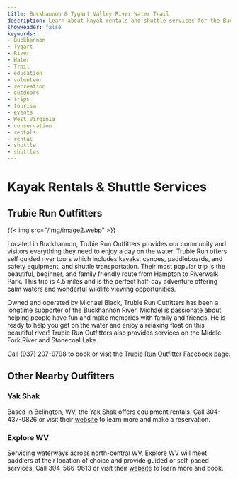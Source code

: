 ```yaml
---
title: Buckhannon & Tygart Valley River Water Trail
description: Learn about kayak rentals and shuttle services for the Buckhannon & Tygart Valley River Water Trail.
showHeader: false
keywords:
- Buckhannon
- Tygart
- River
- Water
- Trail
- education
- volunteer
- recreation
- outdoors
- trips
- tourism
- events
- West Virginia
- conservation
- rentals
- rental
- shuttle
- shuttles
---
```


# Kayak Rentals & Shuttle Services

## Trubie Run Outfitters

{{< img src="/img/image2.webp" >}}

Located in Buckhannon, Trubie Run Outfitters provides our community and visitors everything they need to enjoy a day on the water. Trubie Run offers self guided river tours which includes kayaks, canoes, paddleboards, and safety equipment, and shuttle transportation. Their most popular trip is the beautiful, beginner, and family friendly route from Hampton to Riverwalk Park. This trip is 4.5 miles and is the perfect half-day adventure offering calm waters and wonderful wildlife viewing opportunities. 

Owned and operated by Michael Black, Trubie Run Outfitters has been a longtime supporter of the Buckhannon River. Michael is passionate about helping people have fun and make memories with family and friends. He is ready to help you get on the water and enjoy a relaxing float on this beautiful river! Trubie Run Outfitters also provides services on the Middle Fork River and Stonecoal Lake.

Call (937) 207-9798 to book or visit the [Trubie Run Outfitter Facebook page.](https://www.facebook.com/profile.php/?id=100094215428220)  

## Other Nearby Outfitters 

### Yak Shak

Based in Belington, WV, the Yak Shak offers equipment rentals. Call 304-437-0826 or visit their [website](https://book.peek.com/s/2a343082-d560-4d38-8ad5-7a19d01388fe/0lwkN) to learn more and make a reservation. 

### Explore WV

Servicing waterways across north-central WV, Explore WV will meet paddlers at their location of choice and provide guided or self-paced services. Call 304-566-9613 or visit their [website](https://www.explorewvmore.com/) to learn more and book. 




